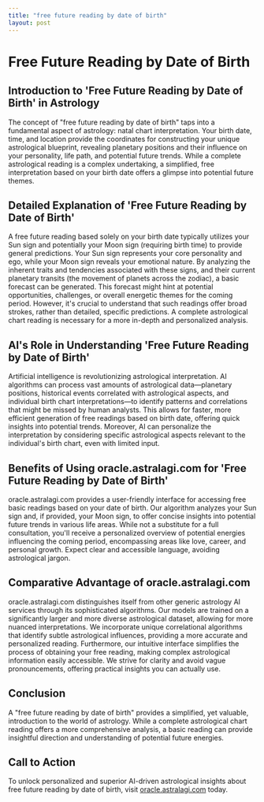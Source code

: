 ```yaml
---
title: "free future reading by date of birth"
layout: post
---
```


# Free Future Reading by Date of Birth

## Introduction to 'Free Future Reading by Date of Birth' in Astrology

The concept of "free future reading by date of birth" taps into a fundamental aspect of astrology: natal chart interpretation.  Your birth date, time, and location provide the coordinates for constructing your unique astrological blueprint, revealing planetary positions and their influence on your personality, life path, and potential future trends. While a complete astrological reading is a complex undertaking, a simplified, free interpretation based on your birth date offers a glimpse into potential future themes.

## Detailed Explanation of 'Free Future Reading by Date of Birth'

A free future reading based solely on your birth date typically utilizes your Sun sign and potentially your Moon sign (requiring birth time) to provide general predictions.  Your Sun sign represents your core personality and ego, while your Moon sign reveals your emotional nature.  By analyzing the inherent traits and tendencies associated with these signs, and their current planetary transits (the movement of planets across the zodiac), a basic forecast can be generated.  This forecast might hint at potential opportunities, challenges, or overall energetic themes for the coming period.  However, it's crucial to understand that such readings offer broad strokes, rather than detailed, specific predictions.  A complete astrological chart reading is necessary for a more in-depth and personalized analysis.

## AI's Role in Understanding 'Free Future Reading by Date of Birth'

Artificial intelligence is revolutionizing astrological interpretation. AI algorithms can process vast amounts of astrological data—planetary positions, historical events correlated with astrological aspects, and individual birth chart interpretations—to identify patterns and correlations that might be missed by human analysts. This allows for faster, more efficient generation of free readings based on birth date, offering quick insights into potential trends.  Moreover, AI can personalize the interpretation by considering specific astrological aspects relevant to the individual's birth chart, even with limited input.

## Benefits of Using oracle.astralagi.com for 'Free Future Reading by Date of Birth'

oracle.astralagi.com provides a user-friendly interface for accessing free basic readings based on your date of birth.  Our algorithm analyzes your Sun sign and, if provided, your Moon sign, to offer concise insights into potential future trends in various life areas.  While not a substitute for a full consultation, you'll receive a personalized overview of potential energies influencing the coming period, encompassing areas like love, career, and personal growth.  Expect clear and accessible language, avoiding astrological jargon.


## Comparative Advantage of oracle.astralagi.com

oracle.astralagi.com distinguishes itself from other generic astrology AI services through its sophisticated algorithms.  Our models are trained on a significantly larger and more diverse astrological dataset, allowing for more nuanced interpretations. We incorporate unique correlational algorithms that identify subtle astrological influences, providing a more accurate and personalized reading.  Furthermore, our intuitive interface simplifies the process of obtaining your free reading, making complex astrological information easily accessible.  We strive for clarity and avoid vague pronouncements, offering practical insights you can actually use.

## Conclusion

A "free future reading by date of birth" provides a simplified, yet valuable, introduction to the world of astrology.  While a complete astrological chart reading offers a more comprehensive analysis, a basic reading can provide insightful direction and understanding of potential future energies.

## Call to Action

To unlock personalized and superior AI-driven astrological insights about free future reading by date of birth, visit [oracle.astralagi.com](https://oracle.astralagi.com) today.